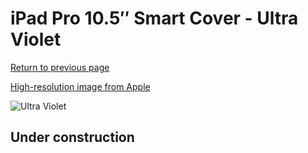 # iPad Pro 10.5″ Smart Cover - Ultra Violet

[Return to previous page](/ipad_pro105)

[High-resolution image from Apple](https://store.storeimages.cdn-apple.com/8756/as-images.apple.com/is/MR5D2?wid=4500&hei=4500&fmt=png)

<div style="width: 512px"><img src="/almost_uncompressed/MR5D2.webp" alt="Ultra Violet"></div>

## Under construction
